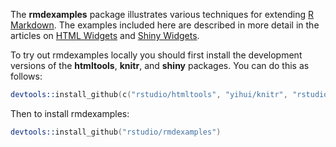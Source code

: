 The **rmdexamples** package illustrates various techniques for extending [R Markdown](http://rmarkdown.rstudio.com). The examples included here are described in more detail in the articles on [HTML Widgets](http://rmarkdown.rstudio.com/developer_html_widgets.html) and [Shiny Widgets](http://rmarkdown.rstudio.com/authoring_shiny_widgets.html).

To try out rmdexamples locally you should first install the development versions of the **htmltools**, **knitr**, and **shiny** packages. You can do this as follows:

```S
devtools::install_github(c("rstudio/htmltools", "yihui/knitr", "rstudio/shiny"))
```

Then to install rmdexamples:

```S
devtools::install_github("rstudio/rmdexamples")
```


